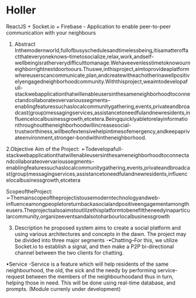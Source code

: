 # Holler
ReactJS + Socket.io + Firebase - Application to enable peer-to-peer communication with your neighbours

1. Abstract
Inthemodernworld,fullofbusyschedulesandtimelessbeing,itisamatteroffactthateveryoneknows–timetosocialize,relax,work,andself-wellbeingisratherverydifficulttomanage.Wehaveevenlesstimetoknowourneighborrightnextdoortoours.Thuswe,inthisproject,aimtoprovideaplatformwhereuserscancommunicate,plan,andcreatewitheachotherinawellpositivelyengagedneighborhoodcommunity.Withthisproject,weaimtodevelopafull-stackwebapplicationthatwillenableusersinthesameneighborhoodtoconnectandcollaborateovervarioussegments–enablingfeaturessuchaslocalcommunitygathering,events,privateandbroadcast(group)messagingservices,assistancetoneedfulandnewresidents,influencelocalbusinessgrowth,etcetera.Beingquicklyabletorelayinformationthroughouttheneighborhoodwillincreasesocial-trustworthiness,willbeofextensivehelpintimesofemergency,andkeepaprivateenvironment,stronger-bondwithintheneighborhood.

2.Objective
Aim of the Project:
➢Todevelopafull-stackwebapplicationthatwillenableusersinthesameneighborhoodtoconnectandcollaborateovervarioussegments–enablingfeaturessuchaslocalcommunitygathering,events,privateandbroadcast(group)messagingservices,assistancetoneedfulandnewresidents,influencelocalbusinessgrowth,etcetera

ScopeoftheProject:
➢Themainscopeoftheprojectistousemoderntechnologyandweb-influenceamongpeopletoreturnbackasocialandpositiveengagementamongtheusers.Theprojectsalsoaimstoutilizethisplatformtobenefittheneedyinaparticularcommunity,organizeeventsandalsotoharbourlocalbusinessgrowth

3. Description
he proposed system aims to create a social platform and using various architectures and concepts in the dawn. The project may be divided into three major segments -▪Chatting–For this, we utilize Socket.io to establish a signal, and then make a P2P bi-directional channel between the two clients for chatting.

▪Service -Service is a feature which will help residents of the same neighbourhood, the old, the sick and the needy by performing service-request between the members of the neighbourhoodand thus in turn, helping those in need. This will be done using real-time database, and prompts. (Module currenly under development)
